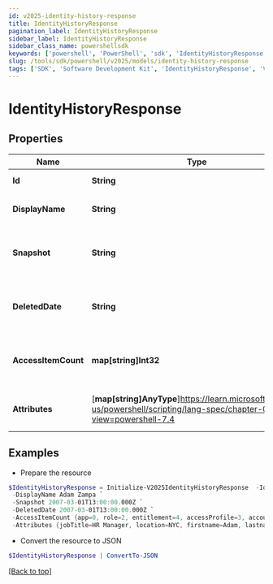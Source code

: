```yaml
---
id: v2025-identity-history-response
title: IdentityHistoryResponse
pagination_label: IdentityHistoryResponse
sidebar_label: IdentityHistoryResponse
sidebar_class_name: powershellsdk
keywords: ['powershell', 'PowerShell', 'sdk', 'IdentityHistoryResponse', 'V2025IdentityHistoryResponse'] 
slug: /tools/sdk/powershell/v2025/models/identity-history-response
tags: ['SDK', 'Software Development Kit', 'IdentityHistoryResponse', 'V2025IdentityHistoryResponse']
---
```



# IdentityHistoryResponse

## Properties

Name | Type | Description | Notes
------------ | ------------- | ------------- | -------------
**Id** | **String** | the identity ID | [optional] 
**DisplayName** | **String** | the display name of the identity | [optional] 
**Snapshot** | **String** | the date when the identity record was created | [optional] 
**DeletedDate** | **String** | the date when the identity was deleted | [optional] 
**AccessItemCount** | **map[string]Int32** | A map containing the count of each access item | [optional] 
**Attributes** | [**map[string]AnyType**]https://learn.microsoft.com/en-us/powershell/scripting/lang-spec/chapter-04?view=powershell-7.4 | A map containing the identity attributes | [optional] 

## Examples

- Prepare the resource
```powershell
$IdentityHistoryResponse = Initialize-V2025IdentityHistoryResponse  -Id bc693f07e7b645539626c25954c58554 `
 -DisplayName Adam Zampa `
 -Snapshot 2007-03-01T13:00:00.000Z `
 -DeletedDate 2007-03-01T13:00:00.000Z `
 -AccessItemCount {app=0, role=2, entitlement=4, accessProfile=3, account=1} `
 -Attributes {jobTitle=HR Manager, location=NYC, firstname=Adam, lastname=Zampa, department=HR}
```

- Convert the resource to JSON
```powershell
$IdentityHistoryResponse | ConvertTo-JSON
```


[[Back to top]](#) 

